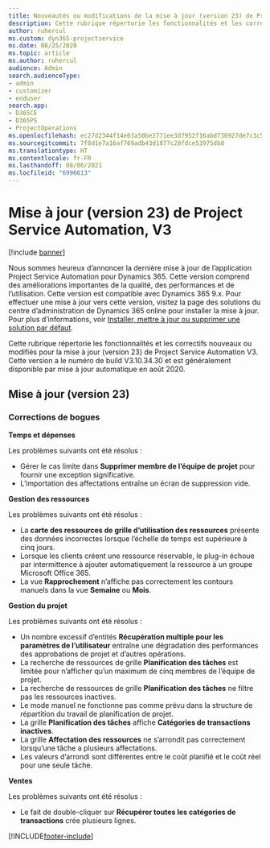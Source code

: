 ```yaml
---
title: Nouveautés ou modifications de la mise à jour (version 23) de Project Service Automation (correctif logiciel), V3
description: Cette rubrique répertorie les fonctionnalités et les correctifs disponibles pour la mise à jour (version 23) de Project Service Automation, V3.
author: ruhercul
ms.custom: dyn365-projectservice
ms.date: 08/25/2020
ms.topic: article
ms.author: ruhercul
audience: Admin
search.audienceType:
- admin
- customizer
- enduser
search.app:
- D365CE
- D365PS
- ProjectOperations
ms.openlocfilehash: ec27d2344f14e61a50be2771ee3d7952f16abd736927de7c3c5a019351a3e067
ms.sourcegitcommit: 7f8d1e7a16af769adb43d1877c28fdce53975db8
ms.translationtype: HT
ms.contentlocale: fr-FR
ms.lasthandoff: 08/06/2021
ms.locfileid: "6996613"
---
```

# <a name="project-service-automation-update-release-23-v3"></a>Mise à jour (version 23) de Project Service Automation, V3

[!include [banner](../includes/psa-now-project-operations.md)]

Nous sommes heureux d’annoncer la dernière mise à jour de l’application Project Service Automation pour Dynamics 365. Cette version comprend des améliorations importantes de la qualité, des performances et de l’utilisation. Cette version est compatible avec Dynamics 365 9.x. Pour effectuer une mise à jour vers cette version, visitez la page des solutions du centre d’administration de Dynamics 365 online pour installer la mise à jour. Pour plus d’informations, voir [Installer, mettre à jour ou supprimer une solution par défaut](/power-platform/admin/install-remove-preferred-solution).

Cette rubrique répertorie les fonctionnalités et les correctifs nouveaux ou modifiés pour la mise à jour (version 23) de Project Service Automation V3. Cette version a le numéro de build V3.10.34.30 et est généralement disponible par mise à jour automatique en août 2020.

## <a name="update-release-23"></a>Mise à jour (version 23)

### <a name="bug-fixes"></a>Corrections de bogues

**Temps et dépenses**

Les problèmes suivants ont été résolus :
- Gérer le cas limite dans **Supprimer membre de l’équipe de projet** pour fournir une exception significative.
- L’importation des affectations entraîne un écran de suppression vide.

**Gestion des ressources**

Les problèmes suivants ont été résolus :

- La **carte des ressources de grille d’utilisation des ressources** présente des données incorrectes lorsque l’échelle de temps est supérieure à cinq jours.
- Lorsque les clients créent une ressource réservable, le plug-in échoue par intermittence à ajouter automatiquement la ressource à un groupe Microsoft Office 365.
- La vue **Rapprochement** n’affiche pas correctement les contours manuels dans la vue **Semaine** ou **Mois**.

**Gestion du projet**

Les problèmes suivants ont été résolus :

- Un nombre excessif d’entités **Récupération multiple pour les paramètres de l’utilisateur** entraîne une dégradation des performances des approbations de projet et d’autres opérations.
- La recherche de ressources de grille **Planification des tâches** est limitée pour n’afficher qu’un maximum de cinq membres de l’équipe de projet. 
- La recherche de ressources de grille **Planification des tâches** ne filtre pas les ressources inactives.
- Le mode manuel ne fonctionne pas comme prévu dans la structure de répartition du travail de planification de projet.
- La grille **Planification des tâches** affiche **Catégories de transactions inactives**.
- La grille **Affectation des ressources** ne s’arrondit pas correctement lorsqu’une tâche a plusieurs affectations.
- Les valeurs d’arrondi sont différentes entre le coût planifié et le coût réel pour une seule tâche.

**Ventes**

Les problèmes suivants ont été résolus :

- Le fait de double-cliquer sur **Récupérer toutes les catégories de transactions** crée plusieurs lignes.


[!INCLUDE[footer-include](../includes/footer-banner.md)]
